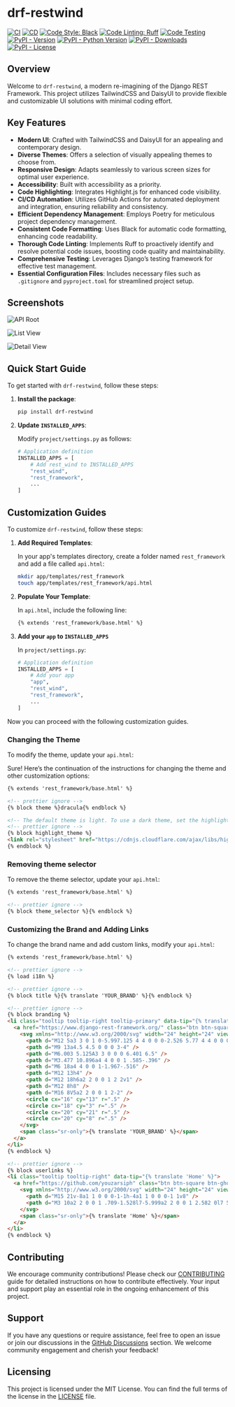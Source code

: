 # drf-restwind

[![CI](https://github.com/youzarsiph/drf-restwind/actions/workflows/ci.yml/badge.svg)](https://github.com/youzarsiph/drf-restwind/actions/workflows/ci.yml)
[![CD](https://github.com/youzarsiph/drf-restwind/actions/workflows/cd.yml/badge.svg)](https://github.com/youzarsiph/drf-restwind/actions/workflows/cd.yml)
[![Code Style: Black](https://github.com/youzarsiph/drf-restwind/actions/workflows/black.yml/badge.svg)](https://github.com/youzarsiph/drf-restwind/actions/workflows/black.yml)
[![Code Linting: Ruff](https://github.com/youzarsiph/drf-restwind/actions/workflows/ruff.yml/badge.svg)](https://github.com/youzarsiph/drf-restwind/actions/workflows/ruff.yml)
[![Code Testing](https://github.com/youzarsiph/drf-restwind/actions/workflows/tests.yml/badge.svg)](https://github.com/youzarsiph/drf-restwind/actions/workflows/tests.yml)
[![PyPI - Version](https://img.shields.io/pypi/v/drf-restwind?logo=pypi&logoColor=white)](https://pypi.org/project/drf-restwind/)
[![PyPI - Python Version](https://img.shields.io/pypi/pyversions/drf-restwind?logo=python&logoColor=white)](https://pypi.org/project/drf-restwind/)
[![PyPI - Downloads](https://img.shields.io/pypi/dm/drf-restwind?logo=pypi&logoColor=white)](https://pypi.org/project/drf-restwind/)
[![PyPI - License](https://img.shields.io/pypi/l/drf-restwind?logo=pypi&logoColor=white)](https://pypi.org/project/drf-restwind/)

## Overview

Welcome to `drf-restwind`, a modern re-imagining of the Django REST Framework. This project utilizes TailwindCSS and DaisyUI to provide flexible and customizable UI solutions with minimal coding effort.

## Key Features

- **Modern UI**: Crafted with TailwindCSS and DaisyUI for an appealing and contemporary design.
- **Diverse Themes**: Offers a selection of visually appealing themes to choose from.
- **Responsive Design**: Adapts seamlessly to various screen sizes for optimal user experience.
- **Accessibility**: Built with accessibility as a priority.
- **Code Highlighting**: Integrates Highlight.js for enhanced code visibility.
- **CI/CD Automation**: Utilizes GitHub Actions for automated deployment and integration, ensuring reliability and consistency.
- **Efficient Dependency Management**: Employs Poetry for meticulous project dependency management.
- **Consistent Code Formatting**: Uses Black for automatic code formatting, enhancing code readability.
- **Thorough Code Linting**: Implements Ruff to proactively identify and resolve potential code issues, boosting code quality and maintainability.
- **Comprehensive Testing**: Leverages Django’s testing framework for effective test management.
- **Essential Configuration Files**: Includes necessary files such as `.gitignore` and `pyproject.toml` for streamlined project setup.

## Screenshots

![API Root](https://github.com/user-attachments/assets/5197b47d-8bb6-426b-a62b-232cfc34198d)

![List View](https://github.com/user-attachments/assets/7665d4c8-e57a-4337-93af-4bb974a4f2d4)

![Detail View](https://github.com/user-attachments/assets/76bddab0-8747-42ae-b79b-b3be7802a729)

## Quick Start Guide

To get started with `drf-restwind`, follow these steps:

1. **Install the package**:

   ```bash
   pip install drf-restwind
   ```

2. **Update `INSTALLED_APPS`**:

   Modify `project/settings.py` as follows:

   ```python
   # Application definition
   INSTALLED_APPS = [
       # Add rest_wind to INSTALLED_APPS
       "rest_wind",
       "rest_framework",
       ...
   ]
   ```

## Customization Guides

To customize `drf-restwind`, follow these steps:

1. **Add Required Templates**:

   In your app's templates directory, create a folder named `rest_framework` and add a file called `api.html`:

   ```bash
   mkdir app/templates/rest_framework
   touch app/templates/rest_framework/api.html
   ```

2. **Populate Your Template**:

   In `api.html`, include the following line:

   ```html
   {% extends 'rest_framework/base.html' %}
   ```

3. **Add your `app` to `INSTALLED_APPS`**

   In `project/settings.py`:

   ```python
   # Application definition
   INSTALLED_APPS = [
       # Add your app
       "app",
       "rest_wind",
       "rest_framework",
       ...
   ]
   ```

Now you can proceed with the following customization guides.

### Changing the Theme

To modify the theme, update your `api.html`:

Sure! Here’s the continuation of the instructions for changing the theme and other customization options:

```html
{% extends 'rest_framework/base.html' %}

<!-- prettier ignore -->
{% block theme %}dracula{% endblock %}

<!-- The default theme is light. To use a dark theme, set the highlight_theme accordingly to support dark themes -->
<!-- prettier ignore -->
{% block highlight_theme %}
<link rel="stylesheet" href="https://cdnjs.cloudflare.com/ajax/libs/highlight.js/11.9.0/styles/base16/dracula.min.css">
{% endblock %}
```

### Removing theme selector

To remove the theme selector, update your `api.html`:

```html
{% extends 'rest_framework/base.html' %}

<!-- prettier ignore -->
{% block theme_selector %}{% endblock %}
```

### Customizing the Brand and Adding Links

To change the brand name and add custom links, modify your `api.html`:

```html
{% extends 'rest_framework/base.html' %}

<!-- prettier ignore -->
{% load i18n %}

<!-- prettier ignore -->
{% block title %}{% translate 'YOUR_BRAND' %}{% endblock %}

<!-- prettier ignore -->
{% block branding %}
<li class="tooltip tooltip-right tooltip-primary" data-tip="{% translate 'YOUR_BRAND' %}">
  <a href="https://www.django-rest-framework.org/" class="btn btn-square btn-primary lg:btn-lg">
    <svg xmlns="http://www.w3.org/2000/svg" width="24" height="24" viewBox="0 0 24 24" fill="none" stroke="currentColor" stroke-width="2" stroke-linecap="round" stroke-linejoin="round" class="lucide lucide-brain-circuit lg:size-8">
      <path d="M12 5a3 3 0 1 0-5.997.125 4 4 0 0 0-2.526 5.77 4 4 0 0 0 .556 6.588A4 4 0 1 0 12 18Z" />
      <path d="M9 13a4.5 4.5 0 0 0 3-4" />
      <path d="M6.003 5.125A3 3 0 0 0 6.401 6.5" />
      <path d="M3.477 10.896a4 4 0 0 1 .585-.396" />
      <path d="M6 18a4 4 0 0 1-1.967-.516" />
      <path d="M12 13h4" />
      <path d="M12 18h6a2 2 0 0 1 2 2v1" />
      <path d="M12 8h8" />
      <path d="M16 8V5a2 2 0 0 1 2-2" />
      <circle cx="16" cy="13" r=".5" />
      <circle cx="18" cy="3" r=".5" />
      <circle cx="20" cy="21" r=".5" />
      <circle cx="20" cy="8" r=".5" />
    </svg>
    <span class="sr-only">{% translate 'YOUR_BRAND' %}</span>
  </a>
</li>
{% endblock %}

<!-- prettier ignore -->
{% block userlinks %}
<li class="tooltip tooltip-right" data-tip="{% translate 'Home' %}">
  <a href="https://github.com/youzarsiph" class="btn btn-square btn-ghost">
    <svg xmlns="http://www.w3.org/2000/svg" width="24" height="24" viewBox="0 0 24 24" fill="none" stroke="currentColor" stroke-width="2" stroke-linecap="round" stroke-linejoin="round" class="lucide lucide-house size-5 lg:size-6">
      <path d="M15 21v-8a1 1 0 0 0-1-1h-4a1 1 0 0 0-1 1v8" />
      <path d="M3 10a2 2 0 0 1 .709-1.528l7-5.999a2 2 0 0 1 2.582 0l7 5.999A2 2 0 0 1 21 10v9a2 2 0 0 1-2 2H5a2 2 0 0 1-2-2z" />
    </svg>
    <span class="sr-only">{% translate 'Home' %}</span>
  </a>
</li>
{% endblock %}
```

## Contributing

We encourage community contributions! Please check our [CONTRIBUTING](CONTRIBUTING.md) guide for detailed instructions on how to contribute effectively. Your input and support play an essential role in the ongoing enhancement of this project.

## Support

If you have any questions or require assistance, feel free to open an issue or join our discussions in the [GitHub Discussions](https://github.com/youzarsiph/drf-restwind/discussions) section. We welcome community engagement and cherish your feedback!

## Licensing

This project is licensed under the MIT License. You can find the full terms of the license in the [LICENSE](LICENSE) file.

